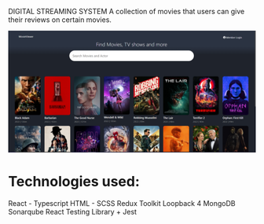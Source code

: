 DIGITAL STREAMING SYSTEM
A collection of movies that users can give their reviews on certain movies.

![homepage](./homepage.png)

# Technologies used:
React - Typescript
HTML - SCSS
Redux Toolkit
Loopback 4
MongoDB
Sonarqube
React Testing Library + Jest
